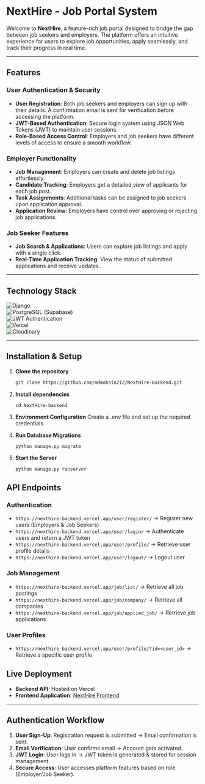 # **NextHire - Job Portal System**  

Welcome to **NextHire**, a feature-rich job portal designed to bridge the gap between job seekers and employers. The platform offers an intuitive experience for users to explore job opportunities, apply seamlessly, and track their progress in real time.  

---

## **Features**  

### **User Authentication & Security**  
- **User Registration**: Both job seekers and employers can sign up with their details. A confirmation email is sent for verification before accessing the platform.  
- **JWT-Based Authentication**: Secure login system using JSON Web Tokens (JWT) to maintain user sessions.  
- **Role-Based Access Control**: Employers and job seekers have different levels of access to ensure a smooth workflow.  

### **Employer Functionality**  
- **Job Management**: Employers can create and delete job listings effortlessly.  
- **Candidate Tracking**: Employers get a detailed view of applicants for each job post.  
- **Task Assignments**: Additional tasks can be assigned to job seekers upon application approval.  
- **Application Review**: Employers have control over approving or rejecting job applications.  

### **Job Seeker Features**  
- **Job Search & Applications**: Users can explore job listings and apply with a single click.  
- **Real-Time Application Tracking**: View the status of submitted applications and receive updates.  

---

## **Technology Stack**  

![Django](https://img.shields.io/badge/Django-092E20?style=for-the-badge&logo=django&logoColor=white)  
![PostgreSQL (Supabase)](https://img.shields.io/badge/PostgreSQL-316192?style=for-the-badge&logo=postgresql&logoColor=white)  
![JWT Authentication](https://img.shields.io/badge/JWT-000000?style=for-the-badge&logo=jsonwebtokens&logoColor=white)  
![Vercel](https://img.shields.io/badge/Vercel-000000?style=for-the-badge&logo=vercel&logoColor=white)  
![Cloudinary](https://img.shields.io/badge/Cloudinary-3448C5?style=for-the-badge&logo=cloudinary&logoColor=white)  

---

## **Installation & Setup**  

1. **Clone the repository**  
    ```bash
   git clone https://github.com/mdmohsin212/NextHire-Backend.git
    ```
2. **Install dependencies**
    ```
    cd NextHire-backend
    ```
3. **Environment Configuration**
    Create a .env file and set up the required credentials

4. **Run Database Migrations**
    ```
    python manage.py migrate
    ```
5. **Start the Server**
    ```
    python manage.py runserver
    ```

## **API Endpoints**  

### **Authentication**  
- `https://nexthire-backend.vercel.app/user/register/` → Register new users (Employers & Job Seekers)  
- `https://nexthire-backend.vercel.app/user/login/` → Authenticate users and return a JWT token  
- `https://nexthire-backend.vercel.app/user/profile/` → Retrieve user profile details  
- `https://nexthire-backend.vercel.app/user/logout/` → Logout user  

### **Job Management**  
- `https://nexthire-backend.vercel.app/job/list/` → Retrieve all job postings  
- `https://nexthire-backend.vercel.app/job/company/` → Retrieve all companies  
- `https://nexthire-backend.vercel.app/job/applied_job/` → Retrieve job applications  

### **User Profiles**  
- `https://nexthire-backend.vercel.app/user/profile/?id=<user_id>` → Retrieve a specific user profile 


## **Live Deployment**  

- **Backend API**: Hosted on Vercel  
- **Frontend Application**: [NextHire Frontend](https://nexthire-frontend.vercel.app/)  

---

## **Authentication Workflow**  

1. **User Sign-Up**: Registration request is submitted → Email confirmation is sent.  
2. **Email Verification**: User confirms email → Account gets activated.  
3. **JWT Login**: User logs in → JWT token is generated & stored for session management.  
4. **Secure Access**: User accesses platform features based on role (Employer/Job Seeker).  
